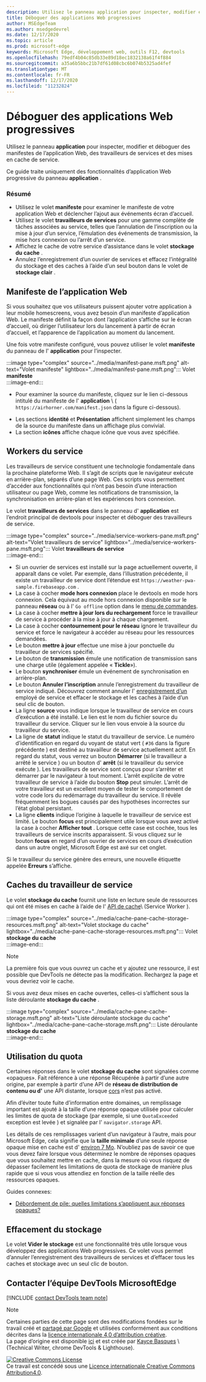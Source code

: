 ```yaml
---
description: Utilisez le panneau application pour inspecter, modifier et déboguer des manifestes de l’application Web, des travailleurs de services et des mises en cache de service.
title: Déboguer des applications Web progressives
author: MSEdgeTeam
ms.author: msedgedevrel
ms.date: 12/17/2020
ms.topic: article
ms.prod: microsoft-edge
keywords: Microsoft Edge, développement web, outils F12, devtools
ms.openlocfilehash: 79edf4b04c85db33e89d18ec1832138a61f4f884
ms.sourcegitcommit: a35a6b5bbc21b7df61d08cbc6b074b5325ad4fef
ms.translationtype: MT
ms.contentlocale: fr-FR
ms.lasthandoff: 12/17/2020
ms.locfileid: "11232824"
---
```

<!-- Copyright Kayce Basques 

   Licensed under the Apache License, Version 2.0 (the "License");
   you may not use this file except in compliance with the License.
   You may obtain a copy of the License at

       https://www.apache.org/licenses/LICENSE-2.0

   Unless required by applicable law or agreed to in writing, software
   distributed under the License is distributed on an "AS IS" BASIS,
   WITHOUT WARRANTIES OR CONDITIONS OF ANY KIND, either express or implied.
   See the License for the specific language governing permissions and
   limitations under the License.  -->  

# Déboguer des applications Web progressives  

Utilisez le panneau **application** pour inspecter, modifier et déboguer des manifestes de l’application Web, des travailleurs de services et des mises en cache de service.  

<!--Related Guides:  

*   [Progressive Web Apps](/web/progressive-web-apps)  -->

<!--TODO:  Link web "Progressive Web Apps" section when available. -->

Ce guide traite uniquement des fonctionnalités d’application Web progressive du panneau **application** .  <!--If you're looking for help on the other panes, check out the last section of this guide, [Other Application panel guides](#other-application-panel-guides).  -->

<!--TODO:  Link to sections when available. -->

### Résumé  

*   Utilisez le volet **manifeste** pour examiner le manifeste de votre application Web et déclencher l’ajout aux événements écran d’accueil.  
*   Utilisez le volet **travailleurs de services** pour une gamme complète de tâches associées au service, telles que l’annulation de l’inscription ou la mise à jour d’un service, l’émulation des événements de transmission, la mise hors connexion ou l’arrêt d’un service.  
*   Affichez le cache de votre service d’assistance dans le volet **stockage du cache** .  
*   Annulez l’enregistrement d’un ouvrier de services et effacez l’intégralité du stockage et des caches à l’aide d’un seul bouton dans le volet de **stockage clair** .  
    
## Manifeste de l’application Web  

Si vous souhaitez que vos utilisateurs puissent ajouter votre application à leur mobile homescreens, vous avez besoin d’un manifeste d’application Web.  Le manifeste définit la façon dont l’application s’affiche sur le écran d’accueil, où diriger l’utilisateur lors du lancement à partir de écran d’accueil, et l’apparence de l’application au moment du lancement.  

<!--Related Guides:  

*   [Improve user experiences with a Web App Manifest](/web/fundamentals/web-app-manifest)  
*   [Using App Install Banners](/web/fundamentals/app-install-banners)  -->

<!--TODO:  Link to sections when available. -->

Une fois votre manifeste configuré, vous pouvez utiliser le volet **manifeste** du panneau de l' **application** pour l’inspecter.  

:::image type="complex" source="../media/manifest-pane.msft.png" alt-text="Volet manifeste" lightbox="../media/manifest-pane.msft.png":::
   Volet **manifeste**  
:::image-end:::  

*   Pour examiner la source du manifeste, cliquez sur le lien ci-dessous intitulé du manifeste de l' **application** \ ( `https://airhorner.com/manifest.json` dans la figure ci-dessous).  
<!-- *   Press the **Add to homescreen** button to simulate an Add to Homescreen event.  Check out the next section for more information.  -->  
*   Les sections **identité** et **Présentation** affichent simplement les champs de la source du manifeste dans un affichage plus convivial.  
*   La section **icônes** affiche chaque icône que vous avez spécifiée.  
    
<!--### Simulate Add to Homescreen events  -->

<!--A web app can only be added to a homescreen when the site is visited at least twice, with at least five minutes between visits.  While developing or debugging your Add to Homescreen workflow, this criteria can be inconvenient.  
The **Add to homescreen** button on the **App Manifest** pane lets you simulate Add to Homescreen events whenever you want.  -->

<!--You can test out this feature with the [Microsoft I/O 2016 progressive web app](https://events.alpahabet.com/io2016/), which has proper support for Add to Homescreen.  Clicking on **Add to Homescreen** while the app is open prompts Microsoft Edge to display the "add this site to your shelf" banner, which is the desktop equivalent of the "add to homescreen" banner for mobile devices.  -->

<!--  
:::image type="complex" source="../media/io.msft.png" alt-text="Add to desktop shelf" lightbox="../media/io.msft.png":::
   Add to desktop shelf  
:::image-end:::
-->  

<!--
> [!Tip]
> Keep the **Console** drawer open while simulating Add to Homescreen events.  The Console tells you if your manifest has any issues and logs other information about the Add to Homescreen lifecycle.  -->

<!--The **Add to Homescreen** feature cannot yet simulate the workflow for mobile devices.  Notice how the "add to shelf" prompt was triggered in the screenshot above, even though DevTools is in Device Mode.  However, if you can successfully add your app to your desktop shelf, then it'll work for mobile, too.  -->

<!-- TODO: Rework content after sample app is created. -->

<!--If you want to test out the genuine mobile experience, you can connect a real mobile device to DevTools via **remote debugging**, and then click the **Add to Homescreen** button \(on DevTools\) to trigger the "add to homescreen" prompt on the connected mobile device.  -->

<!--TODO:  Link Debug "remote debugging" sections when available. -->

## Workers du service  

Les travailleurs de service constituent une technologie fondamentale dans la prochaine plateforme Web.  Il s’agit de scripts que le navigateur exécute en arrière-plan, séparés d’une page Web.  Ces scripts vous permettent d’accéder aux fonctionnalités qui n’ont pas besoin d’une interaction utilisateur ou page Web, comme les notifications de transmission, la synchronisation en arrière-plan et les expériences hors connexion.  

<!--Related Guides:  

*   [Intro to Service Workers](/web/fundamentals/primers/service-worker)  
*   [Push Notifications: Timely, Relevant, and Precise](/web/fundamentals/push-notifications)  -->  
    
<!--TODO:  Link to sections when available. -->  

Le volet **travailleurs de services** dans le panneau d' **application** est l’endroit principal de devtools pour inspecter et déboguer des travailleurs de service.  

:::image type="complex" source="../media/service-workers-pane.msft.png" alt-text="Volet travailleurs de service" lightbox="../media/service-workers-pane.msft.png":::
   Volet **travailleurs de service**  
:::image-end:::  

*   Si un ouvrier de services est installé sur la page actuellement ouverte, il apparaît dans ce volet.  Par exemple, dans l’illustration précédente, il existe un travailleur de service dont l’étendue est `https://weather-pwa-sample.firebaseapp.com` .  
*   La case à cocher **mode hors connexion** place le devtools en mode hors connexion.  Cela équivaut au mode hors connexion disponible sur le panneau **réseau** ou à l' `Go offline` option dans le [menu de commandes][DevtoolsCommandMenuIndex].  
*   La case à cocher **mettre à jour lors du rechargement** force le travailleur de service à procéder à la mise à jour à chaque chargement.  
*   La case à cocher **contournement pour le réseau** ignore le travailleur du service et force le navigateur à accéder au réseau pour les ressources demandées.  
*   Le bouton **mettre à jour** effectue une mise à jour ponctuelle du travailleur de services spécifié.  
*   Le bouton de **transmission** émule une notification de transmission sans une charge utile (également appelée « **Tickle**»).  
*   Le bouton **synchroniser** émule un événement de synchronisation en arrière-plan.  
*   Le bouton **Annuler l’inscription** annule l’enregistrement du travailleur de service indiqué.  Découvrez comment annuler l' [enregistrement d’un](#clear-storage) employé de service et effacer le stockage et les caches à l’aide d’un seul clic de bouton.  
*   La ligne **source** vous indique lorsque le travailleur de service en cours d’exécution a été installé.  Le lien est le nom du fichier source du travailleur du service.  Cliquer sur le lien vous envoie à la source du travailleur du service.  
*   La ligne de **statut** indique le statut du travailleur de service.  Le numéro d’identification en regard du voyant de statut vert ( `#36` dans la figure précédente \) est destiné au travailleur de service actuellement actif.  En regard du statut, vous verrez un bouton **Démarrer** (si le travailleur a arrêté le service \) ou un bouton d' **arrêt** (si le travailleur du service exécute \).  Les travailleurs de service sont conçus pour s’arrêter et démarrer par le navigateur à tout moment.  L’arrêt explicite de votre travailleur de service à l’aide du bouton **Stop** peut simuler.  L’arrêt de votre travailleur est un excellent moyen de tester le comportement de votre code lors du redémarrage du travailleur du service.  Il révèle fréquemment les bogues causés par des hypothèses incorrectes sur l’état global persistant.  
*   La ligne **clients** indique l’origine à laquelle le travailleur de service est limité.  Le bouton **focus** est principalement utile lorsque vous avez activé la case à cocher **Afficher tout** .  Lorsque cette case est cochée, tous les travailleurs de service inscrits apparaissent.  Si vous cliquez sur le bouton **focus** en regard d’un ouvrier de services en cours d’exécution dans un autre onglet, Microsoft Edge est axé sur cet onglet.  
    
Si le travailleur du service génère des erreurs, une nouvelle étiquette appelée **Erreurs** s’affiche.  

<!--  
:::image type="complex" source="../media/sw-error.msft.png" alt-text="Service worker with errors" lightbox="../media/sw-error.msft.png":::
   Service worker with errors  
:::image-end:::
-->  

<!--TODO:  Capture Service Worker Errors sample when available. -->
<!--TODO:  Link Web "How tickle works" sections when available. -->

## Caches du travailleur de service  

Le volet **stockage du cache** fournit une liste en lecture seule de ressources qui ont été mises en cache à l’aide de l' [API de cache][MDNWebCacheAPI]\ (Service Worker \).  

:::image type="complex" source="../media/cache-pane-cache-storage-resources.msft.png" alt-text="Volet stockage du cache" lightbox="../media/cache-pane-cache-storage-resources.msft.png":::
   Volet **stockage du cache**  
:::image-end:::  

> [!NOTE]
> La première fois que vous ouvrez un cache et y ajoutez une ressource, il est possible que DevTools ne détecte pas la modification.  Rechargez la page et vous devriez voir le cache.  

Si vous avez deux mises en cache ouvertes, celles-ci s’affichent sous la liste déroulante **stockage du cache** .  

:::image type="complex" source="../media/cache-pane-cache-storage.msft.png" alt-text="Liste déroulante stockage du cache" lightbox="../media/cache-pane-cache-storage.msft.png":::
   Liste déroulante **stockage du cache**  
:::image-end:::  

## Utilisation du quota  

Certaines réponses dans le volet **stockage du cache** sont signalées comme «opaques».  Fait référence à une réponse Récupérée à partir d’une autre origine, par exemple à partir d’une API de **réseau de distribution de contenu ou d'** une API distante, lorsque [cors][FetchHttpCorsProtocol] n’est pas activé.  

<!--TODO:  Link Web "CDN" section when available. -->  
<!--TODO:  Link Web "opaque" section when available. -->

Afin d’éviter toute fuite d’information entre domaines, un remplissage important est ajouté à la taille d’une réponse opaque utilisée pour calculer les limites de quota de stockage (par exemple, si une `QuotaExceeded` exception est levée \) et signalée par l' `navigator.storage` API.  

<!--TODO:  Link Estimating "`navigator.storage` API" sections when available. -->

Les détails de ces remplissages varient d’un navigateur à l’autre, mais pour Microsoft Edge, cela signifie que la **taille minimale** d’une seule réponse opaque mise en cache est d' [environ 7 Mo][ChromiumIssues796060#c17].  N’oubliez pas de savoir ce que vous devez faire lorsque vous déterminez le nombre de réponses opaques que vous souhaitez mettre en cache, dans la mesure où vous risquez de dépasser facilement les limitations de quota de stockage de manière plus rapide que si vous vous attendiez en fonction de la taille réelle des ressources opaques.  

Guides connexes:  

*   [Débordement de pile: quelles limitations s’appliquent aux réponses opaques?][StackOverflowLimitationsForOpaqueResponses]  
<!--*   [Alphabet work container: Understanding Storage Quota](/web/tools/Alphabet-work-container/guides/storage-quota#beware_of_opaque_responses)  -->
    
<!--TODO:  Link Work container storage quota for opaque responses section when available. -->

## Effacement du stockage  

Le volet **Vider le stockage** est une fonctionnalité très utile lorsque vous développez des applications Web progressives.  Ce volet vous permet d’annuler l’enregistrement des travailleurs de services et d’effacer tous les caches et stockage avec un seul clic de bouton.  <!--Check out the section below to learn more.  -->

<!--Related Guides:  

*   [Clear Storage](/iterate/manage-data/local-storage#clear-storage)  -->
    
<!--TODO:  Link to sections when available. -->

<!--## Other Application panel guides   

Check out the guides below for more help on the other panes of the **Application** panel.  

Related Guides:  

*   [Inspect page resources](/iterate/manage-data/page-resources)  
*   [Inspect and manage local storage and caches](/iterate/manage-data/local-storage)  -->
    
## Contacter l’équipe DevTools MicrosoftEdge  

[!INCLUDE [contact DevTools team note](../includes/contact-devtools-team-note.md)]  

<!-- links -->  

[DevtoolsCommandMenuIndex]: ../command-menu/index.md "Exécuter des commandes à l’aide du menu de commandes de Microsoft Edge DevTools | Documents Microsoft"  

[ChromiumIssues796060#c17]: https://bugs.chromium.org/p/chromium/issues/detail?id=796060#c17 "Problème de chrome 796060: une valeur de stockage de cache augmente chaque actualisation lorsque le code d’analyse est dans le code html"  

[FetchHttpCorsProtocol]: https://fetch.spec.whatwg.org/#http-cors-protocol  

[MDNWebCacheAPI]: https://developer.mozilla.org/docs/Web/API/Cache "Cache-API Web | MDN"  

[StackOverflowLimitationsForOpaqueResponses]: https://stackoverflow.com/q/39109789/385997 "Débordement de pile: quelles limitations s’appliquent aux réponses opaques?"  

<!--[WebEstimatingAvailableStorageSpace]: whats-new/2017/08/estimating-available-storage-space  -->
<!--[RemoteDebugging]: /debug/remote-debugging/remote-debugging  -->

<!--[WebHowPushWorks]: /web/fundamentals/push-notifications/how-push-works  -->  
<!--[WebGlossaryCDN]: /web/fundamentals/glossary#CDN  -->
<!--[WebGlossaryOpaque]: /web/fundamentals/glossary#opaque-response  -->

> [!NOTE]
> Certaines parties de cette page sont des modifications fondées sur le travail créé et [partagé par Google][GoogleSitePolicies] et utilisées conformément aux conditions décrites dans la [licence internationale 4,0 d’attribution créative][CCA4IL].  
> La page d’origine est disponible [ici](https://developers.google.com/web/tools/chrome-devtools/progressive-web-apps) et est créée par [Kayce Basques][KayceBasques] \ (Technical Writer, chrome DevTools \& Lighthouse\).  

[![Creative Commons License][CCby4Image]][CCA4IL]  
Ce travail est concédé sous une [Licence internationale Creative Commons Attribution4.0][CCA4IL].  

[CCA4IL]: https://creativecommons.org/licenses/by/4.0  
[CCby4Image]: https://i.creativecommons.org/l/by/4.0/88x31.png  
[GoogleSitePolicies]: https://developers.google.com/terms/site-policies  
[KayceBasques]: https://developers.google.com/web/resources/contributors/kaycebasques  
